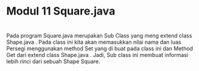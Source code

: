 # Modul 11 Square.java
#
Pada program Square.java merupakan Sub Class yang meng extend class Shape.java . Pada class ini kita akan memasukkan nilai nama dan luas Persegi menggunakan method Set yang di buat pada class ini dan Method Get dari extend class Shape.java . Jadi, Sub class ini membuat informasi lebih rinci dari sebuah Shape Square.